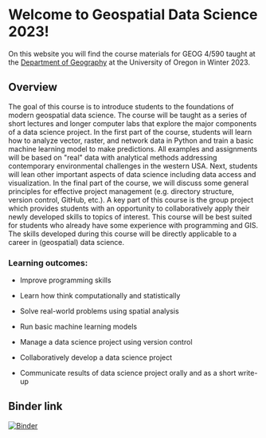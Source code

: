 # Welcome to Geospatial Data Science 2023!

On this website you will find the course materials for GEOG 4/590 taught at the [Department of Geography](https://geography.uoregon.edu/) at the University of Oregon in Winter 2023.

## Overview

The goal of this course is to introduce students to the foundations of modern geospatial data science. The course will be taught as a series of short lectures and longer computer labs that explore the major components of a data science project. In the first part of the course, students will learn how to analyze vector, raster, and network data in Python and train a basic machine learning model to make predictions. All examples and assignments will be based on "real" data with analytical methods addressing contemporary environmental challenges in the western USA. Next, students will lean other important aspects of data science including data access and visualization. In the final part of the course, we will discuss some general principles for effective project management (e.g. directory structure, version control, GitHub, etc.). A key part of this course is the group project which provides students with an opportunity to collaboratively apply their newly developed skills to topics of interest. This course will be best suited for students who already have some experience with programming and GIS. The skills developed during this 	course will be directly applicable to a career in (geospatial) data science.

### Learning outcomes:

* Improve programming skills

* Learn how think computationally and statistically

* Solve real-world problems using spatial analysis

* Run basic machine learning models

* Manage a data science project using version control

* Collaboratively develop a data science project

* Communicate results of data science project orally and as a short write-up

## Binder link

[![Binder](https://mybinder.org/badge_logo.svg)](https://mybinder.org/v2/gh/owel-lab/gds-applications-site/HEAD)
